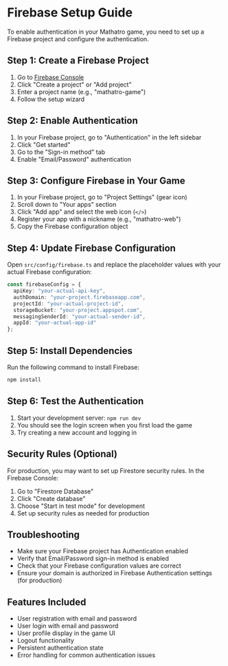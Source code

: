 # Firebase Setup Guide

To enable authentication in your Mathatro game, you need to set up a Firebase project and configure the authentication.

## Step 1: Create a Firebase Project

1. Go to [Firebase Console](https://console.firebase.google.com/)
2. Click "Create a project" or "Add project"
3. Enter a project name (e.g., "mathatro-game")
4. Follow the setup wizard

## Step 2: Enable Authentication

1. In your Firebase project, go to "Authentication" in the left sidebar
2. Click "Get started"
3. Go to the "Sign-in method" tab
4. Enable "Email/Password" authentication

## Step 3: Configure Firebase in Your Game

1. In your Firebase project, go to "Project Settings" (gear icon)
2. Scroll down to "Your apps" section
3. Click "Add app" and select the web icon (`</>`)
4. Register your app with a nickname (e.g., "mathatro-web")
5. Copy the Firebase configuration object

## Step 4: Update Firebase Configuration

Open `src/config/firebase.ts` and replace the placeholder values with your actual Firebase configuration:

```typescript
const firebaseConfig = {
  apiKey: "your-actual-api-key",
  authDomain: "your-project.firebaseapp.com",
  projectId: "your-actual-project-id",
  storageBucket: "your-project.appspot.com",
  messagingSenderId: "your-actual-sender-id",
  appId: "your-actual-app-id"
};
```

## Step 5: Install Dependencies

Run the following command to install Firebase:

```bash
npm install
```

## Step 6: Test the Authentication

1. Start your development server: `npm run dev`
2. You should see the login screen when you first load the game
3. Try creating a new account and logging in

## Security Rules (Optional)

For production, you may want to set up Firestore security rules. In the Firebase Console:

1. Go to "Firestore Database"
2. Click "Create database"
3. Choose "Start in test mode" for development
4. Set up security rules as needed for production

## Troubleshooting

- Make sure your Firebase project has Authentication enabled
- Verify that Email/Password sign-in method is enabled
- Check that your Firebase configuration values are correct
- Ensure your domain is authorized in Firebase Authentication settings (for production)

## Features Included

- User registration with email and password
- User login with email and password
- User profile display in the game UI
- Logout functionality
- Persistent authentication state
- Error handling for common authentication issues
